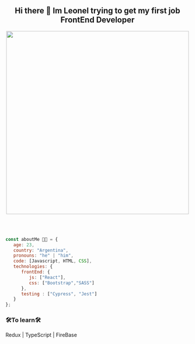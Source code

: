 <div align="center">
   <h2>Hi there 👋 Im Leonel trying to get my first job FrontEnd Developer</h2>
   <img 
        src="https://miro.medium.com/max/2400/1*VytWprd2ulmw2eIwnHMNJQ.jpeg"
        width="500px"
        heigth="auto"
   </img>
</div>

<br></br>
```javascript
const aboutMe 👨‍💻 = {
   age: 23,
   country: "Argentina",
   pronouns: "he" | "him",
   code: [Javascript, HTML, CSS],
   technologies: {
      frontEnd: {
         js: ["React"],
         css: ["Bootstrap","SASS"]
      },
      testing : ["Cypress", "Jest"]
   }    
};
```
### 🛠To learn🛠
 Redux | TypeScript | FireBase
